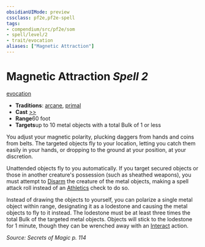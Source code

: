 ```yaml
---
obsidianUIMode: preview
cssclass: pf2e,pf2e-spell
tags:
- compendium/src/pf2e/som
- spell/level/2
- trait/evocation
aliases: ["Magnetic Attraction"]
---
```

# Magnetic Attraction *Spell 2*   
[evocation](../../Rules/traits/evocation.md)  

- **Traditions**: [arcane](../../Rules/traits/arcane.md), [primal](../../Rules/traits/primal.md)
- **Cast** [>>](../../Rules/core-rulebook/chapter-9-playing-the-game.md#Actions "Two-Action") 
- **Range**60 foot
- **Targets**up to 10 metal objects with a total Bulk of 1 or less

You adjust your magnetic polarity, plucking daggers from hands and coins from belts. The targeted objects fly to your location, letting you catch them easily in your hands, or dropping to the ground at your position, at your discretion.

Unattended objects fly to you automatically. If you target secured objects or those in another creature's possession (such as sheathed weapons), you must attempt to [Disarm](../../Rules/actions/disarm.md) the creature of the metal objects, making a spell attack roll instead of an [Athletics](../skills.md#Athletics) check to do so.

Instead of drawing the objects to yourself, you can polarize a single metal object within range, designating it as a lodestone and causing the metal objects to fly to it instead. The lodestone must be at least three times the total Bulk of the targeted metal objects. Objects will stick to the lodestone for 1 minute, though they can be wrenched away with an [Interact](../../Rules/actions/interact.md) action.

*Source: Secrets of Magic p. 114*